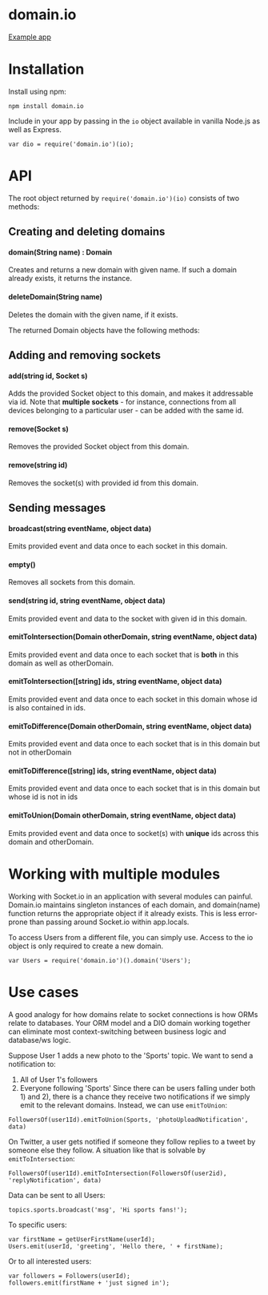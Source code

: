 # domain.io

[Example app](https://github.com/neeilan/dio-example)

# Installation
Install using npm:
```
npm install domain.io
```
Include in your app by passing in the ```io``` object available in vanilla Node.js as well as Express.
```
var dio = require('domain.io')(io);
```

# API
The root object returned by  ``require('domain.io')(io)`` consists of two methods:

## Creating and deleting domains

#### domain(String name) : Domain
Creates and returns a new domain with given name. If such a domain already exists, it returns the instance.

#### deleteDomain(String name)
Deletes the domain with the given name, if it exists.

The returned Domain objects have the following methods:


## Adding and removing sockets

#### add(string id, Socket s)
Adds the provided Socket object to this domain, and makes it addressable via id. Note that **multiple sockets** - for instance, connections from all devices belonging to a particular user - can be added with the same id.

#### remove(Socket s)
Removes the provided Socket object from this domain.

#### remove(string id)
Removes the socket(s) with provided id from this domain.


## Sending messages

#### broadcast(string eventName, object data)
Emits provided event and data once to each socket in this domain.

#### empty()
Removes all sockets from this domain.

#### send(string id, string eventName, object data)
Emits provided event and data to the socket with given id in this domain.

#### emitToIntersection(Domain otherDomain, string eventName, object data)
Emits provided event and data once to each socket that is **both** in this domain as well as otherDomain.

#### emitToIntersection([string] ids, string eventName, object data)
Emits provided event and data once to each socket in this domain whose id is also contained in ids.

#### emitToDifference(Domain otherDomain, string eventName, object data)
Emits provided event and data once to each socket that is in this domain but not in otherDomain

#### emitToDifference([string] ids, string eventName, object data)
Emits provided event and data once to each socket that is in this domain but whose id is not in ids

#### emitToUnion(Domain otherDomain, string eventName, object data)
Emits provided event and data once to socket(s) with **unique** ids across this domain and otherDomain.


# Working with multiple modules
Working with Socket.io in an application with several modules can painful.
Domain.io maintains singleton instances of each domain, and domain(name) function returns the appropriate object if it already exists.
This is less error-prone than passing around Socket.io within app.locals.

To access Users from a different file, you can simply use. Access to the io object is only required to create a new domain.
```
var Users = require('domain.io')().domain('Users');
``` 

# Use cases
A good analogy for how domains relate to socket connections is how ORMs relate to databases. Your ORM model and a DIO domain working together can eliminate most context-switching between business logic and database/ws logic.

Suppose User 1 adds a new photo to the 'Sports' topic. We want to send a notification to:
1) All of User 1's followers
2) Everyone following 'Sports'
Since there can be users falling under both 1) and 2), there is a chance they receive two notifications if we simply emit to the relevant domains.
Instead, we can use ```emitToUnion```:
```
FollowersOf(user1Id).emitToUnion(Sports, 'photoUploadNotification', data)
```

On Twitter, a user gets notified if someone they follow replies to a tweet by someone else they follow. A situation like that is solvable by ```emitToIntersection```:
```
FollowersOf(user1Id).emitToIntersection(FollowersOf(user2id), 'replyNotification', data)
```

Data can be sent to all Users:
```
topics.sports.broadcast('msg', 'Hi sports fans!');
```
To specific users:
```
var firstName = getUserFirstName(userId);
Users.emit(userId, 'greeting', 'Hello there, ' + firstName);
```

Or to all interested users:
```
var followers = Followers(userId);
followers.emit(firstName + 'just signed in');
```
